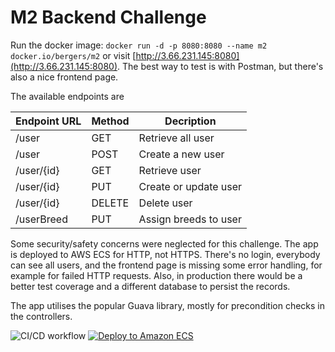 # M2 Backend Challenge

Run the docker image: `docker run -d -p 8080:8080 --name m2 docker.io/bergers/m2` or visit 
[http://3.66.231.145:8080](http://3.66.231.145:8080).
The best way to test is with Postman, but there's also a nice frontend page. 

The available endpoints are

Endpoint URL | Method | Decription
--- | --- | ---
/user | GET | Retrieve all user
/user | POST | Create a new user
/user/{id} | GET | Retrieve user
/user/{id} | PUT | Create or update user
/user/{id} | DELETE | Delete user
/userBreed | PUT | Assign breeds to user

Some security/safety concerns were neglected for this challenge. The app is deployed to AWS ECS for HTTP, not HTTPS. 
There's no login, everybody can see all users, and the frontend page is missing some error handling,
for example for failed HTTP requests. Also, in production there would be a better test coverage and a different 
database to persist the records.

The app utilises the popular Guava library, mostly for precondition checks in the controllers.

![CI/CD workflow](https://github.com/berger-devel/m2/actions/workflows/maven.yml/badge.svg)
[![Deploy to Amazon ECS](https://github.com/berger-devel/m2/actions/workflows/aws.yml/badge.svg)](https://github.com/berger-devel/m2/actions/workflows/aws.yml)
